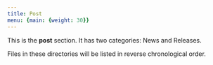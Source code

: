 ```yaml
---
title: Post
menu: {main: {weight: 30}}
---
```


This is the **post** section. It has two categories: News and Releases.

Files in these directories will be listed in reverse chronological order.
